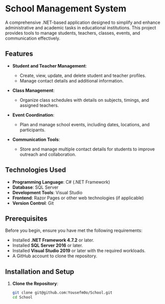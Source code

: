 # School Management System

A comprehensive .NET-based application designed to simplify and enhance administrative and academic tasks in educational institutions. This project provides tools to manage students, teachers, classes, events, and communication effectively.

## Features

- **Student and Teacher Management**:
  - Create, view, update, and delete student and teacher profiles.
  - Manage contact details and additional information.

- **Class Management**:
  - Organize class schedules with details on subjects, timings, and assigned teachers.

- **Event Coordination**:
  - Plan and manage school events, including dates, locations, and participants.

- **Communication Tools**:
  - Store and manage multiple contact details for students to improve outreach and collaboration.

## Technologies Used

- **Programming Language**: C# (.NET Framework)
- **Database**: SQL Server
- **Development Tools**: Visual Studio
- **Frontend**: Razor Pages or other web technologies (if applicable)
- **Version Control**: Git

## Prerequisites

Before you begin, ensure you have met the following requirements:

- Installed **.NET Framework 4.7.2** or later.
- Installed **SQL Server 2016** or later.
- Installed **Visual Studio 2019** or later with the required workloads.
- A GitHub account to clone the repository.

## Installation and Setup

1. **Clone the Repository**:
   ```bash
   git clone git@github.com:Yousefm0o/School.git
   cd School

